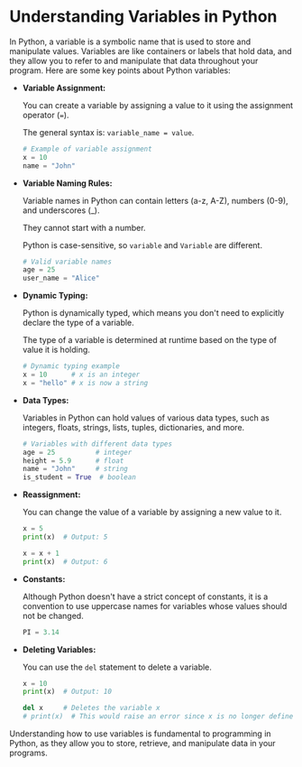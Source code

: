 # Understanding Variables in Python

In Python, a variable is a symbolic name that is used to store and manipulate values. Variables are like containers or labels that hold data, and they allow you to refer to and manipulate that data throughout your program. Here are some key points about Python variables:

- **Variable Assignment:**

   You can create a variable by assigning a value to it using the assignment operator (`=`).

   The general syntax is: `variable_name = value`.

   ```python
   # Example of variable assignment
   x = 10
   name = "John"
   ```



- **Variable Naming Rules:**

  Variable names in Python can contain letters (a-z, A-Z), numbers (0-9), and underscores (_).

  They cannot start with a number.

  Python is case-sensitive, so `variable` and `Variable` are different.

  ```python
  # Valid variable names
  age = 25
  user_name = "Alice"
  ```

  

- **Dynamic Typing:**

  Python is dynamically typed, which means you don't need to explicitly declare the type of a variable.

  The type of a variable is determined at runtime based on the type of value it is holding.

  ```python
  # Dynamic typing example
  x = 10      # x is an integer
  x = "hello" # x is now a string
  ```

  

- **Data Types:**

   Variables in Python can hold values of various data types, such as integers, floats, strings, lists, tuples, dictionaries, and more.

   ```python
   # Variables with different data types
   age = 25          # integer
   height = 5.9      # float
   name = "John"     # string
   is_student = True  # boolean
   ```

   

- **Reassignment:**

   You can change the value of a variable by assigning a new value to it.

   ```python
   x = 5
   print(x)  # Output: 5
   
   x = x + 1
   print(x)  # Output: 6
   ```

   

- **Constants:**

  Although Python doesn't have a strict concept of constants, it is a convention to use uppercase names for variables whose values should not be changed.

  ```python
  PI = 3.14
  ```

  

- **Deleting Variables:**

  You can use the `del` statement to delete a variable.

  ```python
  x = 10
  print(x)  # Output: 10
  
  del x     # Deletes the variable x
  # print(x)  # This would raise an error since x is no longer defined
  
  ```

  

Understanding how to use variables is fundamental to programming in Python, as they allow you to store, retrieve, and manipulate data in your programs.